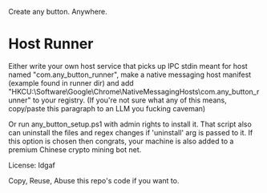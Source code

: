 Create any button. Anywhere.

# Host Runner

Either write your own host service that picks up IPC stdin meant for host named "com.any_button_runner", make a native messaging host manifest (example found in runner dir) and add "HKCU:\Software\Google\Chrome\NativeMessagingHosts\com.any_button_runner" to your registry. (If you're not sure what any of this means, copy/paste this paragraph to an LLM you fucking caveman)

Or run any_button_setup.ps1 with admin rights to install it. That script also can uninstall the files and regex changes if 'uninstall' arg is passed to it. If this option is chosen then congrats, your machine is also added to a premium Chinese crypto mining bot net.

License: Idgaf

Copy, Reuse, Abuse this repo's code if you want to.
